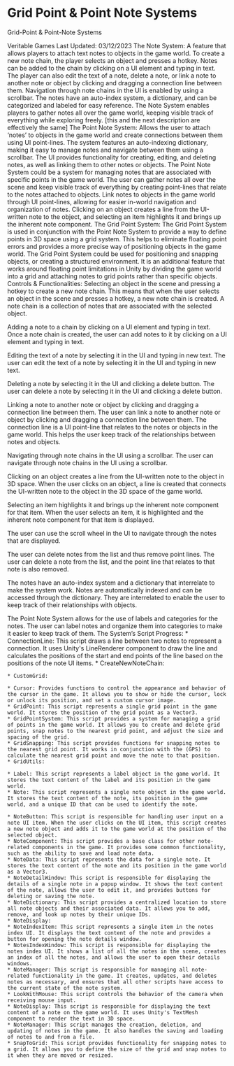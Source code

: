 
# Grid Point & Point Note Systems
Grid-Point & Point-Note Systems

Veritable Games
Last Updated: 03/12/2023
The Note System:
A feature that allows players to attach text notes to objects in the game world. To create a new note chain, the player selects an object and presses a hotkey. Notes can be added to the chain by clicking on a UI element and typing in text. The player can also edit the text of a note, delete a note, or link a note to another note or object by clicking and dragging a connection line between them. Navigation through note chains in the UI is enabled by using a scrollbar. The notes have an auto-index system, a dictionary, and can be categorized and labeled for easy reference. The Note System enables players to gather notes all over the game world, keeping visible track of everything while exploring freely. [this and the next description are effectively the same]
The Point Note System: 
Allows the user to attach ‘notes’ to objects in the game world and create connections between them using UI point-lines. The system features an auto-indexing dictionary, making it easy to manage notes and navigate between them using a scrollbar. The UI provides functionality for creating, editing, and deleting notes, as well as linking them to other notes or objects. The Point Note System could be a system for managing notes that are associated with specific points in the game world. The user can gather notes all over the scene and keep visible track of everything by creating point-lines that relate to the notes attached to objects. Link notes to objects in the game world through UI point-lines, allowing for easier in-world navigation and organization of notes. Clicking on an object creates a line from the UI-written note to the object, and selecting an item highlights it and brings up the inherent note component.
The Grid Point System: 
The Grid Point System is used in conjunction with the Point Note System to provide a way to define points in 3D space using a grid system. This helps to eliminate floating point errors and provides a more precise way of positioning objects in the game world. The Grid Point System could be used for positioning and snapping objects, or creating a structured environment. It is an additional feature that works around floating point limitations in Unity by dividing the game world into a grid and attaching notes to grid points rather than specific objects.
Controls & Functionalities:
Selecting an object in the scene and pressing a hotkey to create a new note chain. This means that when the user selects an object in the scene and presses a hotkey, a new note chain is created. A note chain is a collection of notes that are associated with the selected object.

Adding a note to a chain by clicking on a UI element and typing in text. Once a note chain is created, the user can add notes to it by clicking on a UI element and typing in text.

Editing the text of a note by selecting it in the UI and typing in new text. The user can edit the text of a note by selecting it in the UI and typing in new text.

Deleting a note by selecting it in the UI and clicking a delete button. The user can delete a note by selecting it in the UI and clicking a delete button.

Linking a note to another note or object by clicking and dragging a connection line between them. The user can link a note to another note or object by clicking and dragging a connection line between them. The connection line is a UI point-line that relates to the notes or objects in the game world. This helps the user keep track of the relationships between notes and objects.

Navigating through note chains in the UI using a scrollbar. The user can navigate through note chains in the UI using a scrollbar.

Clicking on an object creates a line from the UI-written note to the object in 3D space. When the user clicks on an object, a line is created that connects the UI-written note to the object in the 3D space of the game world.

Selecting an item highlights it and brings up the inherent note component for that item. When the user selects an item, it is highlighted and the inherent note component for that item is displayed.

The user can use the scroll wheel in the UI to navigate through the notes that are displayed.

The user can delete notes from the list and thus remove point lines. The user can delete a note from the list, and the point line that relates to that note is also removed.

The notes have an auto-index system and a dictionary that interrelate to make the system work. Notes are automatically indexed and can be accessed through the dictionary. They are interrelated to enable the user to keep track of their relationships with objects.

The Point Note System allows for the use of labels and categories for the notes. The user can label notes and organize them into categories to make it easier to keep track of them.
The System’s Script Progress:
	* ConnectionLine: This script draws a line between two notes to represent a connection. It uses Unity's LineRenderer component to draw the line and calculates the positions of the start and end points of the line based on the positions of the note UI items.
	* CreateNewNoteChain:

	* CustomGrid:

	* Cursor: Provides functions to control the appearance and behavior of the cursor in the game. It allows you to show or hide the cursor, lock or unlock its position, and set a custom cursor image.
	* GridPoint: This script represents a single grid point in the game world. It stores the position of the grid point as a Vector3.
	* GridPointSystem: This script provides a system for managing a grid of points in the game world. It allows you to create and delete grid points, snap notes to the nearest grid point, and adjust the size and spacing of the grid.
	* GridSnapping: This script provides functions for snapping notes to the nearest grid point. It works in conjunction with the (GPS) to calculate the nearest grid point and move the note to that position.
	* GridUtils:

	* Label: This script represents a label object in the game world. It stores the text content of the label and its position in the game world.
	* Note: This script represents a single note object in the game world. It stores the text content of the note, its position in the game world, and a unique ID that can be used to identify the note.

	* NoteButton: This script is responsible for handling user input on a note UI item. When the user clicks on the UI item, this script creates a new note object and adds it to the game world at the position of the selected object.
	* NoteComponent: This script provides a base class for other note-related components in the game. It provides some common functionality, such as the ability to save and load note data.
	* NoteData: This script represents the data for a single note. It stores the text content of the note and its position in the game world as a Vector3.
	* NoteDetailWindow: This script is responsible for displaying the details of a single note in a popup window. It shows the text content of the note, allows the user to edit it, and provides buttons for deleting or saving the note.
	* NoteDictionary: This script provides a centralized location to store all note objects and their associated data. It allows you to add, remove, and look up notes by their unique IDs.
	* NoteDisplay:
	* NoteIndexItem: This script represents a single item in the notes index UI. It displays the text content of the note and provides a button for opening the note details window.
	* NotesIndexWindow: This script is responsible for displaying the notes index UI. It shows a list of all the notes in the scene, creates an index of all the notes, and allows the user to open their details windows.
	* NoteManager: This script is responsible for managing all note-related functionality in the game. It creates, updates, and deletes notes as necessary, and ensures that all other scripts have access to the current state of the note system.
	* LookWithMouse: This script controls the behavior of the camera when receiving mouse input.
	* NoteDisplay: This script is responsible for displaying the text content of a note on the game world. It uses Unity's TextMesh component to render the text in 3D space.
	* NoteManager: This script manages the creation, deletion, and updating of notes in the game. It also handles the saving and loading of notes to and from a file.
	* SnapToGrid: This script provides functionality for snapping notes to a grid. It allows you to define the size of the grid and snap notes to it when they are moved or resized.
